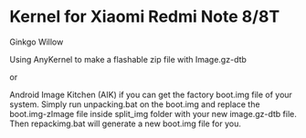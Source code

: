 # Kernel for Xiaomi Redmi Note 8/8T

Ginkgo Willow

Using AnyKernel to make a flashable zip file with Image.gz-dtb

or

Android Image Kitchen (AIK) if you can get the factory boot.img file of your system. 
Simply run unpacking.bat on the boot.img and replace the boot.img-zImage file inside split_img folder with your new image.gz-dtb file. 
Then repackimg.bat will generate a new boot.img file for you.
